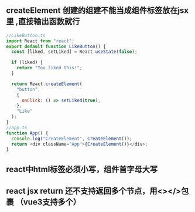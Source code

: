 ## createElement 创建的组建不能当成组件标签放在jsx里 ,直接输出函数就行
```js
//LikeButton.ts
import React from "react";
export default function LikeButton() {
  const [liked, setLiked] = React.useState(false);

  if (liked) {
    return "You liked this!";
  }

  return React.createElement(
    "button",
    {
      onClick: () => setLiked(true),
    },
    "Like"
  );
}
//app.ts
function App() {
  console.log("CreateElement", CreateElement());
  return <div className="App">{CreateElement()}</div>;
}
```

## react中html标签必须小写，组件首字母大写


## react jsx return 还不支持返回多个节点，用<></>包裹  （vue3支持多个）

